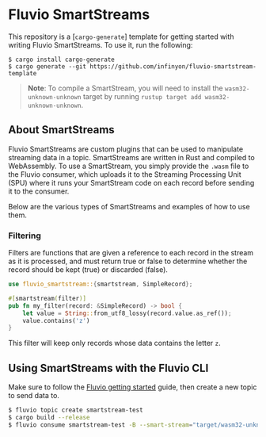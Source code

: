# Fluvio SmartStreams

This repository is a [`cargo-generate`] template for getting started
with writing Fluvio SmartStreams. To use it, run the following:

```
$ cargo install cargo-generate
$ cargo generate --git https://github.com/infinyon/fluvio-smartstream-template
```

> **Note**: To compile a SmartStream, you will need to install the `wasm32-unknown-unknown`
> target by running `rustup target add wasm32-unknown-unknown`.

## About SmartStreams

Fluvio SmartStreams are custom plugins that can be used to manipulate
streaming data in a topic. SmartStreams are written in Rust and compiled
to WebAssembly. To use a SmartStream, you simply provide the `.wasm` file
to the Fluvio consumer, which uploads it to the Streaming Processing Unit
(SPU) where it runs your SmartStream code on each record before sending
it to the consumer.

Below are the various types of SmartStreams and examples of how to use them.

### Filtering

Filters are functions that are given a reference to each record in the
stream as it is processed, and must return true or false to determine
whether the record should be kept (true) or discarded (false).

```rust
use fluvio_smartstream::{smartstream, SimpleRecord};

#[smartstream(filter)]
pub fn my_filter(record: &SimpleRecord) -> bool {
    let value = String::from_utf8_lossy(record.value.as_ref());
    value.contains('z')
}
```

This filter will keep only records whose data contains the letter `z`.

## Using SmartStreams with the Fluvio CLI

Make sure to follow the [Fluvio getting started] guide, then create a new
topic to send data to.

[Fluvio getting started]: https://www.fluvio.io/docs/getting-started/

```bash
$ fluvio topic create smartstream-test
$ cargo build --release
$ fluvio consume smartstream-test -B --smart-stream="target/wasm32-unknown-unknown/release/fluvio-postgres-map"
```

